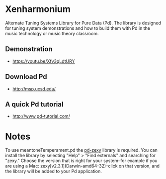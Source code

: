# Xenharmonium
Alternate Tuning Systems Library for Pure Data (Pd). The library is designed for tuning system demonstrations and how to build them with Pd in the music technology or music theory classroom.

## Demonstration 
- https://youtu.be/Xfv3qLdtURY

## Download Pd
- http://msp.ucsd.edu/

## A quick Pd tutorial
- http://www.pd-tutorial.com/

# Notes
To use meantoneTemperament.pd the [pd-zexy](https://github.com/iem-projects/pd-zexy) library is required. You can install the library by selecting "Help" > "Find externals" and searching for "zexy." Choose the version that is right for your system–for example if you are using a Mac: zexy[v2.3.1]\(Darwin-amd64-32\)–click on that version, and the library will be added to your Pd application.
